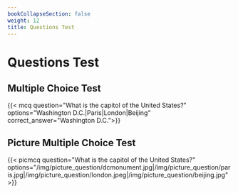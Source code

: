 ```yaml
---
bookCollapseSection: false
weight: 12
title: Questions Test
---
```


# Questions Test

## Multiple Choice Test

{{< mcq question="What is the capitol of the United States?" options="Washington D.C.|Paris|London|Beijing" correct_answer="Washington D.C.">}}

## Picture Multiple Choice Test

{{< picmcq question="What is the capitol of the United States?" options="/img/picture_question/dcmonument.jpg|/img/picture_question/paris.jpg|/img/picture_question/london.jpeg|/img/picture_question/beijing.jpg" >}}